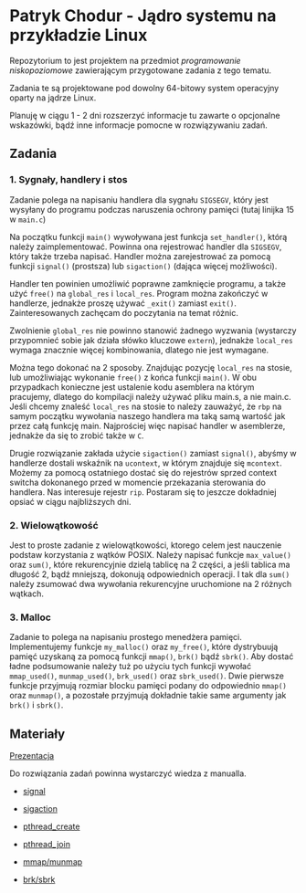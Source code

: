 # Patryk Chodur - Jądro systemu na przykładzie Linux

Repozytorium to jest projektem na przedmiot *programowanie niskopoziomowe* 
zawierającym przygotowane zadania z tego tematu.

Zadania te są projektowane pod dowolny 64-bitowy system operacyjny oparty na jądrze Linux.

Planuję w ciągu 1 - 2 dni rozszerzyć informacje tu zawarte o opcjonalne wskazówki,
bądź inne informacje pomocne w rozwiązywaniu zadań.

## Zadania

### 1. Sygnały, handlery i stos

Zadanie polega na napisaniu handlera dla sygnału `SIGSEGV`, który jest 
wysyłany do programu podczas naruszenia ochrony pamięci 
(tutaj linijka 15 w `main.c`)

Na początku funkcji `main()` wywoływana jest funkcja `set_handler()`,
którą należy zaimplementować. Powinna ona rejestrować handler dla
`SIGSEGV`, który także trzeba napisać. Handler można zarejestrować
za pomocą funkcji `signal()` (prostsza) lub `sigaction()` (dająca
więcej możliwości).

Handler ten powinien umożliwić poprawne zamknięcie programu, a także
użyć `free()` na `global_res` i `local_res`. Program można zakończyć
w handlerze, jednakże proszę używać `_exit()` zamiast `exit()`.
Zainteresowanych zachęcam do poczytania na temat różnic.

Zwolnienie `global_res` nie powinno stanowić żadnego wyzwania (wystarczy
przypomnieć sobie jak działa słówko kluczowe `extern`), jednakże `local_res`
wymaga znacznie więcej kombinowania, dlatego nie jest wymagane.

Można tego dokonać na 2 sposoby. Znajdując pozycję `local_res` na stosie,
lub umożliwiając wykonanie `free()` z końca funkcji `main()`. W obu przypadkach
konieczne jest ustalenie kodu asemblera na którym pracujemy, dlatego do kompilacji
należy używać pliku main.s, a nie main.c. Jeśli chcemy znaleść `local_res` na stosie
to należy zauważyć, że `rbp` na samym początku wywołania naszego handlera
ma taką samą wartość jak przez całą funkcję main. Najprościej więc napisać handler
w asemblerze, jednakże da się to zrobić także w `C`.

Drugie rozwiązanie zakłada użycie `sigaction()` zamiast `signal()`, abyśmy
w handlerze dostali wskaźnik na `ucontext`, w którym znajduje się `mcontext`.
Możemy za pomocą ostatniego dostać się do rejestrów sprzed context switcha
dokonanego przed w momencie przekazania sterowania do handlera. Nas interesuje
rejestr `rip`. Postaram się to jeszcze dokładniej opsiać w ciągu najbliższych dni.

### 2. Wielowątkowość

Jest to proste zadanie z wielowątkowości, ktorego celem jest nauczenie podstaw
korzystania z wątków POSIX. Należy napisać funkcje `max_value()` oraz `sum()`,
które rekurencyjnie dzielą tablicę na 2 części, a jeśli tablica ma długość
2, bądź mniejszą, dokonują odpowiednich operacji. I tak dla `sum()` należy zsumować
dwa wywołania rekurencyjne uruchomione na 2 różnych wątkach.

### 3. Malloc

Zadanie to polega na napisaniu prostego menedżera pamięci. Implementujemy
funkcje `my_malloc()` oraz `my_free()`, które dystrybuują pamięć uzyskaną
za pomocą funkcji `mmap()`, `brk()` bądź `sbrk()`. Aby dostać ładne podsumowanie
należy tuż po użyciu tych funkcji wywołać `mmap_used()`, `munmap_used()`,
`brk_used()` oraz `sbrk_used()`. Dwie pierwsze funkcje przyjmują rozmiar blocku
pamięci podany do odpowiednio `mmap()` oraz `munmap()`, a pozostałe przyjmują
dokładnie takie same argumenty jak `brk()` i `sbrk()`.


## Materiały

[Prezentacja](https://youtu.be/R1jmbzWdpAU)

Do rozwiązania zadań powinna wystarczyć wiedza z manualla.

- [signal](http://man7.org/linux/man-pages/man7/signal.7.html)

- [sigaction](http://man7.org/linux/man-pages/man2/sigaction.2.html)

- [pthread\_create](http://man7.org/linux/man-pages/man3/pthread_create.3.html)

- [pthread\_join](http://man7.org/linux/man-pages/man3/pthread_join.3.html)

- [mmap/munmap](http://man7.org/linux/man-pages/man2/mmap.2.html)

- [brk/sbrk](http://man7.org/linux/man-pages/man2/brk.2.html)



